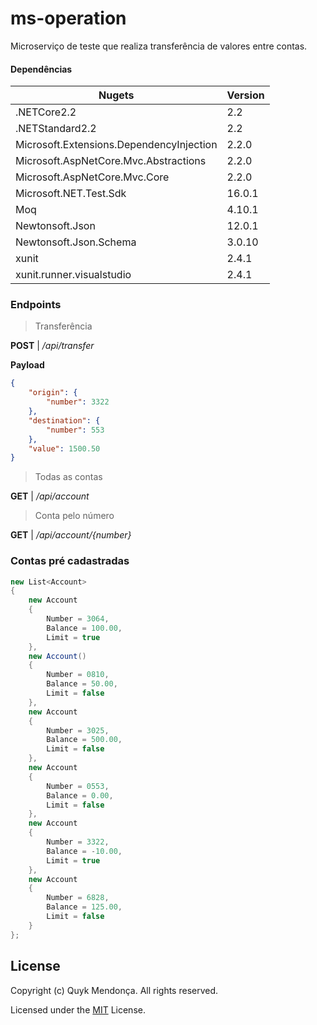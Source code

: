 # ms-operation

Microserviço de teste que realiza transferência de valores entre contas.


#### Dependências 

| Nugets | Version |
| ------ | ------ |
| .NETCore2.2 | 2.2 |
| .NETStandard2.2 | 2.2 |
| Microsoft.Extensions.DependencyInjection | 2.2.0 |
| Microsoft.AspNetCore.Mvc.Abstractions | 2.2.0 |
| Microsoft.AspNetCore.Mvc.Core | 2.2.0 |
| Microsoft.NET.Test.Sdk | 16.0.1 |
| Moq | 4.10.1 |
| Newtonsoft.Json | 12.0.1 |
| Newtonsoft.Json.Schema | 3.0.10 |
| xunit | 2.4.1 |
| xunit.runner.visualstudio | 2.4.1 |

### Endpoints

> Transferência

**POST** | */api/transfer*

**Payload**
```json
{
    "origin": {
        "number": 3322
    },
    "destination": {
        "number": 553
    },
    "value": 1500.50
}
```

> Todas as contas

**GET** | */api/account*


> Conta pelo número

**GET** | */api/account/{number}*


### Contas pré cadastradas

```csharp
new List<Account>
{
    new Account
    {
        Number = 3064,
        Balance = 100.00,
        Limit = true
    },
    new Account()
    {
        Number = 0810,
        Balance = 50.00,
        Limit = false
    },
    new Account
    {
        Number = 3025,
        Balance = 500.00,
        Limit = false
    },
    new Account
    {
        Number = 0553,
        Balance = 0.00,
        Limit = false
    },
    new Account
    {
        Number = 3322,
        Balance = -10.00,
        Limit = true
    },
    new Account
    {
        Number = 6828,
        Balance = 125.00,
        Limit = false
    }
};
```

## License

Copyright (c) Quyk Mendonça. All rights reserved.

Licensed under the [MIT](LICENSE) License.
